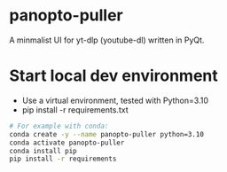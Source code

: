 # panopto-puller
A minmalist UI for yt-dlp (youtube-dl) written in PyQt.

# Start local dev environment
- Use a virtual environment, tested with Python=3.10
- pip install -r requirements.txt  

 ```bash 
 # For example with conda:
conda create -y --name panopto-puller python=3.10
conda activate panopto-puller
conda install pip
pip install -r requirements
```
